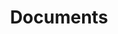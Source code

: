 ---
layout: "redirect"
redirect: "/docs/content-space/documentsRepository/documents/documents.html"
title: "Documents"
mainPage: false
weight: 2
---